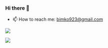 ### Hi there 👋

- 📫 How to reach me: bimko923@gmail.com


<p>
  <img  src="https://github-readme-stats.vercel.app/api/top-langs/?username=bimkos&&show_icons=true"/>
</p>

<p>
  <img  src="https://github-readme-stats.vercel.app/api/top-langs/?username=bimkos&&show_icons=true"/>
</p>
